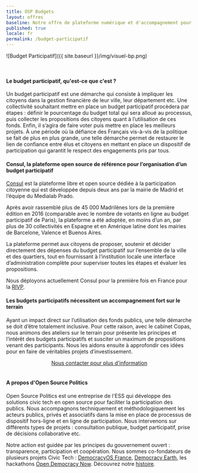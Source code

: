 ```yaml
---
title: OSP Budgets
layout: offres
baseline: Notre offre de plateforme numérique et d'accompagnement pour la mise en place de budgets participatifs
published: true
locale: fr
permalink: /budget-participatif
---
```

![Budget Participatif]({{ site.baseurl }}/img/visuel-bp.png)

<br>

#### Le budget participatif, qu'est-ce que c'est ?

Un budget participatif est une démarche qui consiste à impliquer les citoyens dans la gestion financière de leur ville, leur département etc. Une collectivité souhaitant mettre en place un budget participatif procèdera par étapes : définir le pourcentage du budget total qui sera alloué au processus, puis collecter les propositions des citoyens quant à l’utilisation de ces fonds. Enfin, il s’agira de faire voter puis mettre en place les meilleurs projets. À une période où la défiance des Français vis-à-vis de la politique se fait de plus en plus grande, une telle démarche permet de restaurer le lien de confiance entre élus et citoyens en mettant en place un dispositif de participation qui garantit le respect des engagements pris par tous.


#### Consul, la plateforme open source de référence pour l’organisation d’un budget participatif

[Consul](http://decide.es/en) est la plateforme libre et open source dédiée à la participation citoyenne qui est développée depuis deux ans par la mairie de Madrid et l’équipe du Medialab Prado.

Après avoir rassemblé plus de 45 000 Madrilènes lors de la première édition en 2016 (comparable avec le nombre de votants en ligne au budget participatif de Paris), la plateforme a été adoptée, en moins d’un an, par plus de 30 collectivités en Espagne et en Amérique latine dont les mairies de Barcelone, Valence et Buenos Aires.

La plateforme permet aux citoyens de proposer, soutenir et décider directement des dépenses du budget participatif sur l’ensemble de la ville et des quartiers, tout en fournissant à l’institution locale une interface d’administration complète pour superviser toutes les étapes et évaluer les propositions.

Nous déployons actuellement Consul pour la première fois en France pour la [RIVP](https://budget-participatif.rivp.fr).

#### Les budgets participatifs nécessitent un accompagnement fort sur le terrain

Ayant un impact direct sur l’utilisation des fonds publics, une telle démarche se doit d’être totalement inclusive. Pour cette raison, avec le cabinet Copas, nous animons des ateliers sur le terrain pour présente les principes et l’intérêt des budgets participatifs et susciter un maximum de propositions venant des participants. Nous les aidons ensuite à approfondir ces idées pour en faire de véritables projets d’investissement.

<center><a href="{{ site.baseurl }}/fr/accueil#contact" class="btn btn-primary">Nous contacter pour plus d'information</a></center>

<br>

#### A propos d'Open Source Politics

Open Source Politics est une entreprise de l'ESS qui développe des solutions civic tech en open source pour faciliter la participation des publics. Nous accompagnons techniquement et méthodologiquement les acteurs publics, privés et associatifs dans la mise en place de processus de dispositif hors-ligne et en ligne de participation. Nous intervenons sur différents types de projets : consultation publique, budget participatif, prise de décisions collaborative etc.


Notre action est guidée par les principes du gouvernement ouvert : transparence, participation et coopération. Nous sommes co-fondateurs de plusieurs projets Civic Tech : [DemocracyOS France](http://democracyos.eu), [Democracy Earth](http://democracy.earth), les hackathons [Open Democracy Now](http://opendemocracynow.net). Découvrez notre [histoire](https://medium.com/open-source-politics/notre-histoire-c61bbec90334#.bmus5b392).  
